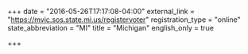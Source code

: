 +++
date = "2016-05-26T17:17:08-04:00"
external_link = "https://mvic.sos.state.mi.us/registervoter"
registration_type = "online"
state_abbreviation = "MI"
title = "Michigan"
english_only = true

+++

